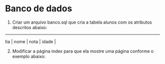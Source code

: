 Banco de dados 
========

1. Criar um arquivo banco.sql que cria a tabela alunos com os atributos descritos abaixo:

----------------------------
tia  | nome | nota | idade |

2. Modificar a página index para que ela mostre uma página conforme o exemplo abaixo:



